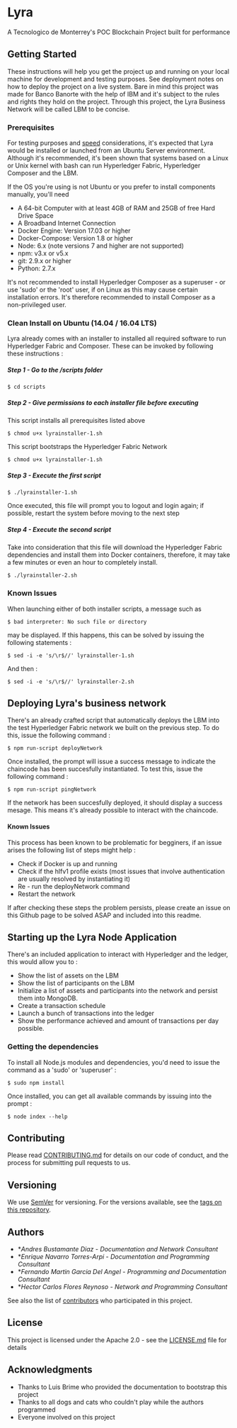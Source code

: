 # Lyra
A Tecnologico de Monterrey's POC Blockchain Project built for performance
## Getting Started
These instructions will help you get the project up and running on your local machine for development and testing purposes. See deployment notes on how to deploy the project on a live system. Bare in mind this project was made for Banco Banorte with the help of IBM and it's subject to the rules and rights they hold on the project. Through this project, the Lyra Business Network will be called LBM to be concise.
### Prerequisites
For testing purposes and [speed](https://www.ubuntu.com/server) considerations, it's expected that Lyra would be installed or launched from an Ubuntu Server environment. Although it's recommended, it's been shown that systems based on a Linux or Unix kernel with bash can run Hyperledger Fabric, Hyperledger Composer and the LBM.

If the OS you're using is not Ubuntu or you prefer to install components manually, you'll need

* A 64-bit Computer with at least 4GB of RAM and 25GB of free Hard Drive Space
* A Broadband Internet Connection
* Docker Engine: Version 17.03 or higher
* Docker-Compose: Version 1.8 or higher
* Node: 6.x (note versions 7 and higher are not supported)
* npm: v3.x or v5.x
* git: 2.9.x or higher
* Python: 2.7.x

It's not recommended to install Hyperledger Composer as a superuser - or use 'sudo' or the 'root' user, if on Linux as this may cause certain installation errors. It's therefore recommended to install Composer as a non-privileged user.

### Clean Install on Ubuntu (14.04 / 16.04 LTS) 
Lyra already comes with an installer to installed all required software to run Hyperledger Fabric and Composer. These can be invoked by following these instructions : 
##### Step 1 - Go to the /scripts folder
```
$ cd scripts
```
##### Step 2 - Give permissions to each installer file before executing
This script installs all prerequisites listed above
```
$ chmod u+x lyrainstaller-1.sh 
```
This script bootstraps the Hyperledger Fabric Network
```
$ chmod u+x lyrainstaller-1.sh 
```
##### Step 3 - Execute the first script
```
$ ./lyrainstaller-1.sh
```
Once executed, this file will prompt you to logout and login again; if possible, restart the system before moving to the next step
##### Step 4 - Execute the second script
Take into consideration that this file will download the Hyperledger Fabric dependencies and install them into Docker containers, therefore, it may take a few minutes or even an hour to completely install.
```
$ ./lyrainstaller-2.sh
```

### Known Issues
When launching either of both installer scripts, a message such as
```
$ bad interpreter: No such file or directory
```
may be displayed. If this happens, this can be solved by issuing the following statements : 
```
$ sed -i -e 's/\r$//' lyrainstaller-1.sh
```
And then : 
```
$ sed -i -e 's/\r$//' lyrainstaller-2.sh
```
## Deploying Lyra's business network
There's an already crafted script that automatically deploys the LBM into the test Hyperledger Fabric network we built on the previous step. To do this, issue the following command :
```
$ npm run-script deployNetwork
```
Once installed, the prompt will issue a success message to indicate the chaincode has been succesfully instantiated. To test this, issue the following command :
```
$ npm run-script pingNetwork
```
If the network has been succesfully deployed, it should display a success mesage. This means it's already possible to interact with the chaincode.
#### Known Issues
This process has been known to be problematic for begginers, if an issue arises the following list of steps might help : 
* Check if Docker is up and running
* Check if the hlfv1 profile exists (most issues that involve authentication are usually resolved by instantiating it)
* Re - run the deployNetwork command
* Restart the network

If after checking these steps the problem persists, please create an issue on this Github page to be solved ASAP and included into this readme.

## Starting up the Lyra Node Application
There's an included application to interact with Hyperledger and the ledger, this would allow you to :
* Show the list of assets on the LBM
* Show the list of participants on the LBM
* Initialize a list of assets and participants into the network and persist them into MongoDB.
* Create a transaction schedule
* Launch a bunch of transactions into the ledger 
* Show the performance achieved and amount of transactions per day possible.

### Getting the dependencies
To install all Node.js modules and dependencies, you'd need to issue the command as a 'sudo' or 'superuser' : 
```
$ sudo npm install
```
Once installed, you can get all available commands by issuing into the prompt :
```
$ node index --help
```
## Contributing

Please read [CONTRIBUTING.md](https://gist.github.com/PurpleBooth/b24679402957c63ec426) for details on our code of conduct, and the process for submitting pull requests to us.

## Versioning

We use [SemVer](http://semver.org/) for versioning. For the versions available, see the [tags on this repository](https://github.com/your/project/tags). 

## Authors

* **Andres Bustamante Diaz* - *Documentation and Network Consultant*
* **Enrique Navarro Torres-Arpi* - *Documentation and Programming Consultant*
* **Fernando Martin Garcia Del Angel* - *Programming and Documentation Consultant*
* **Hector Carlos Flores Reynoso* - *Network and Programming Consultant*

See also the list of [contributors](https://github.com/your/project/contributors) who participated in this project.

## License

This project is licensed under the Apache 2.0 - see the [LICENSE.md](LICENSE.md) file for details

## Acknowledgments

* Thanks to Luis Brime who provided the documentation to bootstrap this project
* Thanks to all dogs and cats who couldn't play while the authors programmed
* Everyone involved on this project

